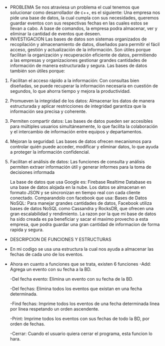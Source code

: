 * PROBLEMA
Se nos atraviesa un problema el cual tenemos que solucionar como desarrollador de c++, es el siguiente:
Una empresa nos pide una base de datos, la cual cumpla con sus necesidades, queremos guardar eventos con sus respectivas
fechas en las cuales estos se llevan a cabo.
A base de comandos, la empresa podra almacenar, ver y eliminar la cantidad de eventos que deseen.
* INVESTIGACION
Las bases de datos son sistemas organizados de recopilación y almacenamiento de datos, diseñados para permitir el fácil acceso, gestión y actualización de la información. Son útiles porque facilitan la organización y recuperación eficiente de datos, permitiendo a las empresas y organizaciones gestionar grandes cantidades de información de manera estructurada y segura.
Las bases de datos también son útiles porque:

1. Facilitan el acceso rápido a la información: Con consultas bien diseñadas, se puede recuperar la información necesaria en cuestión de segundos, lo que ahorra tiempo y mejora la productividad.

2. Promueven la integridad de los datos: Almacenar los datos de manera estructurada y aplicar restricciones de integridad garantiza que la información sea precisa y coherente.

3. Permiten compartir datos: Las bases de datos pueden ser accesibles para múltiples usuarios simultáneamente, lo que facilita la colaboración y el intercambio de información entre equipos y departamentos.

4. Mejoran la seguridad: Las bases de datos ofrecen mecanismos para controlar quién puede acceder, modificar y eliminar datos, lo que ayuda a proteger la información confidencial.

5. Facilitan el análisis de datos: Las funciones de consulta y análisis permiten extraer información útil y generar informes para la toma de decisiones informada

   La base de datos que usa Google es: Firebase Realtime Database es una base de datos alojada en la nube. Los datos se almacenan en formato JSON y se sincronizan en tiempo real con cada cliente conectado.
   Comparandolo con facebook que usa:
   Bases de Datos NoSQL: Para manejar grandes cantidades de datos, Facebook utiliza bases de datos NoSQL como Cassandra y RocksDB, que ofrecen una gran escalabilidad y rendimiento.
   La razon por la que mi base de datos ha sido creada es pa beneficiar y sacar el maximo provecho a esta empresa, que podra guardar una gran cantidad de informacion de forma rapida y segura.
* DESCRIPCION DE FUNCIONES Y ESTRUCTURAS
- En mi codigo se usa una estructura la cual nos ayuda a almacenar las fechas de cada uno de los eventos.
* Ahora en cuanto a funciones que se trata, existen 6 funciones
  -Add: Agrega un evento con su fecha a la BD.
  
  -Del fecha evento: Elimina un evento con su fecha de la BD.
  
  -Del fechas: Elimina todos los eventos que existan en una fecha determinada.
  
  -Find fechas: Imprime todos los eventos de una fecha determinada linea por linea respetando un orden ascendente.
  
  -Print: Imprime todos los eventos con sus fechas de todo la BD, por orden de fechas.
  
  -Cerrar: Cuando el usuario quiera cerrar el programa, esta funcion lo hara.
